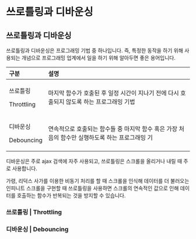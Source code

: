 # 쓰로틀링과 디바운싱

## 쓰로틀링과 디바운싱

 쓰로틀링과 디바운싱은 프로그래밍 기법 중 하나입니다. 즉, 특정한 동작을 하기 위해 사용되는 개념으로 프로그래밍 업계에서 일을 하기 위해 알아두면 좋은 용어입니다.

<table>
  <thead>
    <tr>
      <th style="text-align:left">&#xAD6C;&#xBD84;</th>
      <th style="text-align:left">&#xC124;&#xBA85;</th>
    </tr>
  </thead>
  <tbody>
    <tr>
      <td style="text-align:left">
        <p>&#xC4F0;&#xB85C;&#xD2C0;&#xB9C1;</p>
        <p>Throttling</p>
      </td>
      <td style="text-align:left">&#xB9C8;&#xC9C0;&#xB9C9; &#xD568;&#xC218;&#xAC00; &#xD638;&#xCD9C;&#xB41C;
        &#xD6C4; &#xC77C;&#xC815; &#xC2DC;&#xAC04;&#xC774; &#xC9C0;&#xB098;&#xAE30;
        &#xC804;&#xC5D0; &#xB2E4;&#xC2DC; &#xD638;&#xCD9C;&#xB418;&#xC9C0; &#xC54A;&#xB3C4;&#xB85D;
        &#xD558;&#xB294; &#xD504;&#xB85C;&#xADF8;&#xB798;&#xBC0D; &#xAE30;&#xBC95;</td>
    </tr>
    <tr>
      <td style="text-align:left">
        <p>&#xB514;&#xBC14;&#xC6B4;&#xC2F1;</p>
        <p>Debouncing</p>
      </td>
      <td style="text-align:left">&#xC5F0;&#xC18D;&#xC801;&#xC73C;&#xB85C; &#xD638;&#xCD9C;&#xB418;&#xB294;
        &#xD568;&#xC218;&#xB4E4; &#xC911; &#xB9C8;&#xC9C0;&#xB9C9; &#xD568;&#xC218;
        &#xD639;&#xC740; &#xAC00;&#xC7A5; &#xCC98;&#xC74C;&#xC758; &#xD568;&#xC218;&#xB9CC;
        &#xC2E4;&#xD589;&#xD558;&#xB3C4;&#xB85D; &#xD558;&#xB294; &#xD504;&#xB85C;&#xADF8;&#xB798;&#xBC0D;
        &#xAE30;</td>
    </tr>
  </tbody>
</table> 디바운싱은 주로 ajax 검색에 자주 사용되고, 쓰로틀링은 스크롤을 올리거나 내릴 때 주로 사용합니다. 

가령, 리덕스 사가를 이용한 비동기 처리를 할 때 스크롤을 인식해 데이터를 더 불러오는 인피니트 스크롤을 구현할 때 쓰로틀링을 사용하면 스크롤의 연속적인 값으로 인해 데이터를 호출하는 함수가 반복되는 것을 방지할 수 있습니다.

### 쓰로틀링 \| Throttling

### 디바운싱 \| Debouncing

